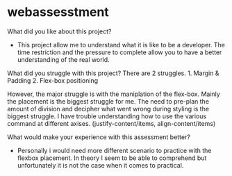 # webassesstment

What did you like about this project?
- This project allow me to understand what it is like to be a developer. The time restriction and the pressure to complete allow you to have a better understanding of the real world.

What did you struggle with this project?
    There are 2 struggles. 
    1. Margin & Padding
    2. Flex-box positioning

However, the major struggle is with the maniplation of the flex-box. Mainly the placement is the biggest struggle for me. 
The need to pre-plan the amount of division and decipher what went wrong during styling is the biggest struggle.
I have trouble understanding how to use the various command at different axises. (justify-content/items, align-content/items)

What would make your experience with this assessment better?
- Personally i would need more different scenario to practice with the flexbox placement. In theory I seem to be able to comprehend but unfortunately it is not the case when it comes to practical.